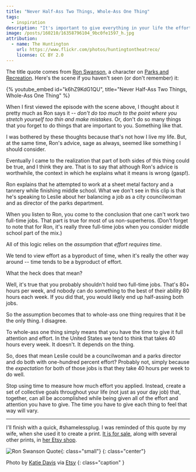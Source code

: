 ```yaml
---
title: "Never Half-Ass Two Things, Whole-Ass One Thing"
tags:
  - inspiration
description: "It's important to give everything in your life the effort it requires to succeed, but that doesn't mean you're limited to one thing."
image: /posts/160210/16358796104_9bc0fe1597_h.jpg
attribution:
  - name: The Huntington
    url: https://www.flickr.com/photos/huntingtontheatreco/
    license: CC BY 2.0
---
```


The title quote comes from [Ron Swanson](https://en.wikipedia.org/wiki/Ron_Swanson), a character on [Parks and Recreation](https://en.wikipedia.org/wiki/Parks_and_Recreation). Here's the scene if you haven't seen (or don't remember) it:

{% youtube_embed
    id="k6hZ9KdG1QU",
    title="Never Half-Ass Two Things, Whole-Ass One Thing" %}

When I first viewed the episode with the scene above, I thought about it pretty much as Ron says it -- _don't do too much to the point where you stretch yourself too thin and make mistakes_. Or, don't do so many things that you forget to do things that are important to you. Something like that.

I was bothered by these thoughts because that's not how I live my life. But, at the same time, Ron's advice, sage as always, seemed like something I should consider.

Eventually I came to the realization that part of both sides of this thing could be true, and I think they are. That is to say that although Ron's advice is worthwhile, the context in which he explains what it means is wrong (gasp!).

Ron explains that he attempted to work at a sheet metal factory and a tannery while finishing middle school. What we don't see in this clip is that he's speaking to Leslie about her balancing a job as a city councilwoman and as director of the parks department.

When you listen to Ron, you come to the conclusion that one can't work two full-time jobs. That part is true for most of us non-superheros. (Don't forget to note that for Ron, it's really three full-time jobs when you consider middle school part of the mix.)

All of this logic relies on the _assumption_ that _effort requires time_.

We tend to view effort as a byproduct of time, when it's really the other way around -- time tends to be a byproduct of effort.

What the heck does that mean?

Well, it's true that you probably shouldn't hold two full-time jobs. That's 80+ hours per week, and nobody can do something to the best of their ability 80 hours each week. If you did that, you would likely end up half-assing both jobs.

So the assumption becomes that to whole-ass one thing requires that it be the only thing. I disagree.

To whole-ass one thing simply means that you have the time to give it full attention and effort. In the United States we tend to think that takes 40 hours every week. It doesn't. It depends on the thing.

So, does that mean Leslie could be a councilwoman and a parks director and do both with one-hundred percent effort? Probably not, simply because the _expectation_ for both of those jobs is that they take 40 hours per week to do well.

Stop using time to measure how much effort you applied. Instead, create a set of collective goals throughout your life (not just as your day job) that, together, can all be accomplished while being given all of the effort and attention you have to give. The time you have to give each thing to feel that way will vary.

---

I'll finish with a quick, #shamelessplug. I was reminded of this quote by my wife, when she used it to create a print. [It is for sale](https://www.etsy.com/listing/264338328/whole-ass-one-thing-ron-swanson-quote), along with several other prints, in [her Etsy shop](https://www.etsy.com/shop/KatieFernStudio).

![Ron Swanson Quote](https://img1.etsystatic.com/110/1/6082482/il_570xN.904912179_7a0v.jpg){: class="small"}
{: class="center"}

Photo by [Katie Davis](http://katiefern.com) via [Etsy](https://www.etsy.com/listing/264338328/whole-ass-one-thing-ron-swanson-quote)
{: class="caption" }
